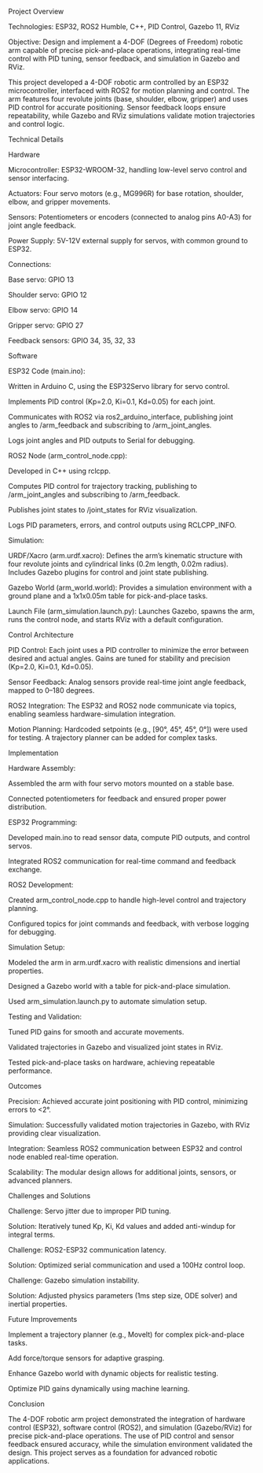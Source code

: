 Project Overview


Technologies: ESP32, ROS2 Humble, C++, PID Control, Gazebo 11, RViz

Objective: Design and implement a 4-DOF (Degrees of Freedom) robotic arm capable of precise pick-and-place operations, integrating real-time control with PID tuning, sensor feedback, and simulation in Gazebo and RViz.



This project developed a 4-DOF robotic arm controlled by an ESP32 microcontroller, interfaced with ROS2 for motion planning and control. The arm features four revolute joints (base, shoulder, elbow, gripper) and uses PID control for accurate positioning. Sensor feedback loops ensure repeatability, while Gazebo and RViz simulations validate motion trajectories and control logic.



Technical Details



Hardware











Microcontroller: ESP32-WROOM-32, handling low-level servo control and sensor interfacing.







Actuators: Four servo motors (e.g., MG996R) for base rotation, shoulder, elbow, and gripper movements.







Sensors: Potentiometers or encoders (connected to analog pins A0-A3) for joint angle feedback.







Power Supply: 5V-12V external supply for servos, with common ground to ESP32.







Connections:











Base servo: GPIO 13







Shoulder servo: GPIO 12







Elbow servo: GPIO 14







Gripper servo: GPIO 27







Feedback sensors: GPIO 34, 35, 32, 33



Software











ESP32 Code (main.ino):











Written in Arduino C, using the ESP32Servo library for servo control.







Implements PID control (Kp=2.0, Ki=0.1, Kd=0.05) for each joint.







Communicates with ROS2 via ros2\_arduino\_interface, publishing joint angles to /arm\_feedback and subscribing to /arm\_joint\_angles.







Logs joint angles and PID outputs to Serial for debugging.







ROS2 Node (arm\_control\_node.cpp):











Developed in C++ using rclcpp.







Computes PID control for trajectory tracking, publishing to /arm\_joint\_angles and subscribing to /arm\_feedback.







Publishes joint states to /joint\_states for RViz visualization.







Logs PID parameters, errors, and control outputs using RCLCPP\_INFO.







Simulation:











URDF/Xacro (arm.urdf.xacro): Defines the arm’s kinematic structure with four revolute joints and cylindrical links (0.2m length, 0.02m radius). Includes Gazebo plugins for control and joint state publishing.







Gazebo World (arm\_world.world): Provides a simulation environment with a ground plane and a 1x1x0.05m table for pick-and-place tasks.







Launch File (arm\_simulation.launch.py): Launches Gazebo, spawns the arm, runs the control node, and starts RViz with a default configuration.



Control Architecture











PID Control: Each joint uses a PID controller to minimize the error between desired and actual angles. Gains are tuned for stability and precision (Kp=2.0, Ki=0.1, Kd=0.05).







Sensor Feedback: Analog sensors provide real-time joint angle feedback, mapped to 0–180 degrees.







ROS2 Integration: The ESP32 and ROS2 node communicate via topics, enabling seamless hardware-simulation integration.







Motion Planning: Hardcoded setpoints (e.g., \[90°, 45°, 45°, 0°]) were used for testing. A trajectory planner can be added for complex tasks.



Implementation











Hardware Assembly:











Assembled the arm with four servo motors mounted on a stable base.







Connected potentiometers for feedback and ensured proper power distribution.







ESP32 Programming:











Developed main.ino to read sensor data, compute PID outputs, and control servos.







Integrated ROS2 communication for real-time command and feedback exchange.







ROS2 Development:











Created arm\_control\_node.cpp to handle high-level control and trajectory planning.







Configured topics for joint commands and feedback, with verbose logging for debugging.







Simulation Setup:











Modeled the arm in arm.urdf.xacro with realistic dimensions and inertial properties.







Designed a Gazebo world with a table for pick-and-place simulation.







Used arm\_simulation.launch.py to automate simulation setup.







Testing and Validation:











Tuned PID gains for smooth and accurate movements.







Validated trajectories in Gazebo and visualized joint states in RViz.







Tested pick-and-place tasks on hardware, achieving repeatable performance.



Outcomes











Precision: Achieved accurate joint positioning with PID control, minimizing errors to <2°.







Simulation: Successfully validated motion trajectories in Gazebo, with RViz providing clear visualization.







Integration: Seamless ROS2 communication between ESP32 and control node enabled real-time operation.







Scalability: The modular design allows for additional joints, sensors, or advanced planners.



Challenges and Solutions











Challenge: Servo jitter due to improper PID tuning.











Solution: Iteratively tuned Kp, Ki, Kd values and added anti-windup for integral terms.







Challenge: ROS2-ESP32 communication latency.











Solution: Optimized serial communication and used a 100Hz control loop.







Challenge: Gazebo simulation instability.











Solution: Adjusted physics parameters (1ms step size, ODE solver) and inertial properties.



Future Improvements











Implement a trajectory planner (e.g., MoveIt) for complex pick-and-place tasks.







Add force/torque sensors for adaptive grasping.







Enhance Gazebo world with dynamic objects for realistic testing.







Optimize PID gains dynamically using machine learning.



Conclusion



The 4-DOF robotic arm project demonstrated the integration of hardware control (ESP32), software control (ROS2), and simulation (Gazebo/RViz) for precise pick-and-place operations. The use of PID control and sensor feedback ensured accuracy, while the simulation environment validated the design. This project serves as a foundation for advanced robotic applications.

